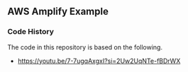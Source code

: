 ## AWS Amplify Example

### Code History

The code in this repository is based on the following.

- https://youtu.be/7-7ugqAxgxI?si=2Uw2UqNTe-fBDrWX
